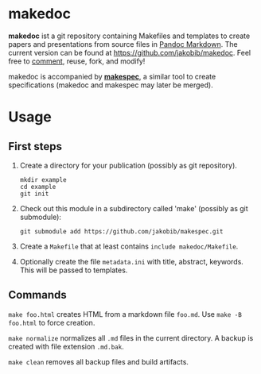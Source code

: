 # makedoc

**makedoc** ist a git repository containing Makefiles and templates to create
papers and presentations from source files in [Pandoc Markdown]. The current 
version can be found at <https://github.com/jakobib/makedoc>. Feel free to 
[comment](https://github.com/jakobib/makedoc), reuse, fork, and modify!

makedoc is accompanied by [**makespec**](https://github.com/jakobib/makespec),
a similar tool to create specifications (makedoc and makespec may later be
merged).

[Pandoc Markdown]: http://johnmacfarlane.net/pandoc/demo/example9/pandocs-markdown.html

# Usage

## First steps

1.  Create a directory for your publication (possibly as git repository).

        mkdir example
        cd example
        git init

2.  Check out this module in a subdirectory called 'make' (possibly as git submodule):

        git submodule add https://github.com/jakobib/makespec.git

3.  Create a `Makefile` that at least contains `include makedoc/Makefile`.

4.  Optionally create the file `metadata.ini` with title, abstract,
    keywords. This will be passed to templates.

## Commands

`make foo.html` creates HTML from a markdown file `foo.md`. Use
`make -B foo.html` to force creation.

`make normalize` normalizes all `.md` files in the current directory. A
backup is created with file extension `.md.bak`.

`make clean` removes all backup files and build artifacts.
